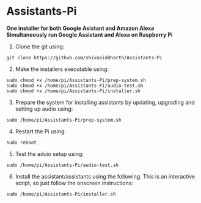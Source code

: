# Assistants-Pi
**One installer for both Google Asistant and Amazon Alexa**  
**Simultaneously run Google Assistant and Alexa on Raspberry Pi**  

1. Clone the git using:
```
git clone https://github.com/shivasiddharth/Assistants-Pi  
```
2. Make the installers executable using:
```
sudo chmod +x /home/pi/Assistants-Pi/prep-system.sh    
sudo chmod +x /home/pi/Assistants-Pi/audio-test.sh   
sudo chmod +x /home/pi/Assistants-Pi/installer.sh  
```
3. Prepare the system for installing assistants by updating, upgrading and setting up audio using:  
```
sudo /home/pi/Assistants-Pi/prep-system.sh
```
4. Restart the Pi using:
```
sudo reboot
```
5. Test the aduio setup using:  
```
sudo /home/pi/Assistants-Pi/audio-test.sh  
```
6. Install the assistant/assistants using the following. This is an interactive script, so just follow the onscreen instructions: 
```
sudo /home/pi/Assistants-Pi/installer.sh  
```
